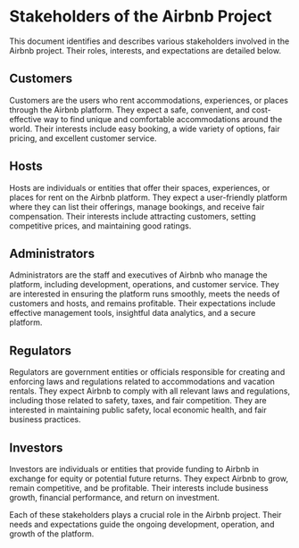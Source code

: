 # Stakeholders of the Airbnb Project

This document identifies and describes various stakeholders involved in the Airbnb project. Their roles, interests, and expectations are detailed below.

## Customers

Customers are the users who rent accommodations, experiences, or places through the Airbnb platform. They expect a safe, convenient, and cost-effective way to find unique and comfortable accommodations around the world. Their interests include easy booking, a wide variety of options, fair pricing, and excellent customer service.

## Hosts

Hosts are individuals or entities that offer their spaces, experiences, or places for rent on the Airbnb platform. They expect a user-friendly platform where they can list their offerings, manage bookings, and receive fair compensation. Their interests include attracting customers, setting competitive prices, and maintaining good ratings.

## Administrators

Administrators are the staff and executives of Airbnb who manage the platform, including development, operations, and customer service. They are interested in ensuring the platform runs smoothly, meets the needs of customers and hosts, and remains profitable. Their expectations include effective management tools, insightful data analytics, and a secure platform.

## Regulators

Regulators are government entities or officials responsible for creating and enforcing laws and regulations related to accommodations and vacation rentals. They expect Airbnb to comply with all relevant laws and regulations, including those related to safety, taxes, and fair competition. They are interested in maintaining public safety, local economic health, and fair business practices.

## Investors

Investors are individuals or entities that provide funding to Airbnb in exchange for equity or potential future returns. They expect Airbnb to grow, remain competitive, and be profitable. Their interests include business growth, financial performance, and return on investment.

Each of these stakeholders plays a crucial role in the Airbnb project. Their needs and expectations guide the ongoing development, operation, and growth of the platform.

